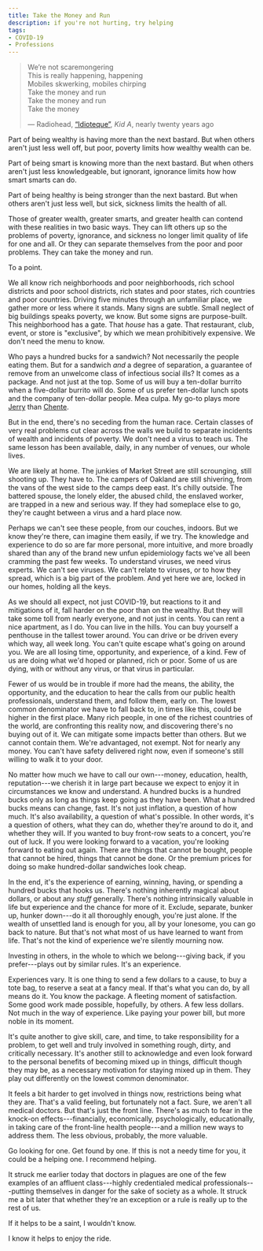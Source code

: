 ```yaml
---
title: Take the Money and Run
description: if you're not hurting, try helping
tags:
- COVID-19
- Professions
---
```


<blockquote><p>We&rsquo;re not scaremongering<br>
This is really happening, happening<br>
Mobiles skwerking, mobiles chirping<br>
Take the money and run<br>
Take the money and run<br>
Take the money</p>
<p>&mdash; Radiohead, <a href="https://youtu.be/svwJTnZOaco">&ldquo;Idioteque&rdquo;</a>, <em>Kid A</em>, nearly twenty years ago</p>
</blockquote>

Part of being wealthy is having more than the next bastard.  But when others aren't just less well off, but poor, poverty limits how wealthy wealth can be.

Part of being smart is knowing more than the next bastard.  But when others aren't just less knowledgeable, but ignorant, ignorance limits how how smart smarts can do.

Part of being healthy is being stronger than the next bastard.  But when others aren't just less well, but sick, sickness limits the health of all.

Those of greater wealth, greater smarts, and greater health can contend with these realities in two basic ways.  They can lift others up so the problems of poverty, ignorance, and sickness no longer limit quality of life for one and all.  Or they can separate themselves from the poor and poor problems.  They can take the money and run.

To a point.

We all know rich neighborhoods and poor neighborhoods, rich school districts and poor school districts, rich states and poor states, rich countries and poor countries.  Driving five minutes through an unfamiliar place, we gather more or less where it stands.  Many signs are subtle.  Small neglect of big buildings speaks poverty, we know.  But some signs are purpose-built.  This neighborhood has a gate.  That _house_ has a gate.  That restaurant, club, event, or store is "exclusive", by which we mean prohibitively expensive.  We don't need the menu to know.

Who pays a hundred bucks for a sandwich?  Not necessarily the people eating them.  But for a sandwich _and_ a degree of separation, a guarantee of remove from an unwelcome class of infectious social ills?  It comes as a package.  And not just at the top.  Some of us will buy a ten-dollar burrito when a five-dollar burrito will do.  Some of us prefer ten-dollar lunch spots and the company of ten-dollar people.  Mea culpa.  My go-to plays more [Jerry](https://en.wikipedia.org/wiki/Jerry_Garcia) than [Chente](https://en.wikipedia.org/wiki/Vicente_Fern%C3%A1ndez).

But in the end, there's no seceding from the human race.  Certain classes of very real problems cut clear across the walls we build to separate incidents of wealth and incidents of poverty.  We don't need a virus to teach us.  The same lesson has been available, daily, in any number of venues, our whole lives.

We are likely at home.  The junkies of Market Street are still scrounging, still shooting up.  They have to.  The campers of Oakland are still shivering, from the vans of the west side to the camps deep east.  It's chilly outside.  The battered spouse, the lonely elder, the abused child, the enslaved worker, are trapped in a new and serious way.  If they had someplace else to go, they're caught between a virus and a hard place now.

Perhaps we can't see these people, from our couches, indoors.  But we know they're there, can imagine them easily, if we try.  The knowledge and experience to do so are far more personal, more intuitive, and more broadly shared than any of the brand new unfun epidemiology facts we've all been cramming the past few weeks.  To understand viruses, we need virus experts.  We can't see viruses.  We can't relate to viruses, or to how they spread, which is a big part of the problem.  And yet here we are, locked in our homes, holding all the keys.

As we should all expect, not just COVID-19, but reactions to it and mitigations of it, fall harder on the poor than on the wealthy.  But they will take some toll from nearly everyone, and not just in cents.  You can rent a nice apartment, as I do.  You can live in the hills.  You can buy yourself a penthouse in the tallest tower around.  You can drive or be driven every which way, all week long.  You can't quite escape what's going on around you.  We are all losing time, opportunity, and experience, of a kind.  Few of us are doing what we'd hoped or planned, rich or poor.  Some of us are dying, with or without any virus, or that virus in particular.

Fewer of us would be in trouble if more had the means, the ability, the opportunity, and the education to hear the calls from our public health professionals, understand them, and follow them, early on.  The lowest common denominator we have to fall back to, in times like this, could be higher in the first place.  Many rich people, in one of the richest countries of the world, are confronting this reality now, and discovering there's no buying out of it.  We can mitigate some impacts better than others.  But we cannot contain them.  We're advantaged, not exempt.  Not for nearly any money.  You can't have safety delivered right now, even if someone's still willing to walk it to your door.

No matter how much we have to call our own---money, education, health, reputation---we cherish it in large part because we expect to enjoy it in circumstances we know and understand.  A hundred bucks is a hundred bucks only as long as things keep going as they have been.  What a hundred bucks means can change, fast.  It's not just inflation, a question of how much.  It's also availability, a question of what's possible.  In other words, it's a question of others, what they can do, whether they're around to do it, and whether they will.  If you wanted to buy front-row seats to a concert, you're out of luck.  If you were looking forward to a vacation, you're looking forward to eating out again.  There are things that cannot be bought, people that cannot be hired, things that cannot be done.  Or the premium prices for doing so make hundred-dollar sandwiches look cheap.

In the end, it's the experience of earning, winning, having, or spending a hundred bucks that hooks us.  There's nothing inherently magical about dollars, or about any _stuff_ generally.  There's nothing intrinsically valuable in life but experience and the chance for more of it.  Exclude, separate, bunker up, hunker down---do it all thoroughly enough, you're just alone.  If the wealth of unsettled land is enough for you, all by your lonesome, you can go back to nature.  But that's not what most of us have learned to want from life.  That's not the kind of experience we're silently mourning now.

Investing in others, in the whole to which we belong---giving back, if you prefer---plays out by similar rules.  It's an experience.

Experiences vary.  It is one thing to send a few dollars to a cause, to buy a tote bag, to reserve a seat at a fancy meal.  If that's what you can do, by all means do it.  You know the package.  A fleeting moment of satisfaction.  Some good work made possible, hopefully, by others.  A few less dollars.  Not much in the way of experience.  Like paying your power bill, but more noble in its moment.

It's quite another to give skill, care, and time, to take responsibility for a problem, to get well and truly involved in something rough, dirty, and critically necessary.  It's another still to acknowledge and even look forward to the personal benefits of becoming mixed up in things, difficult though they may be, as a necessary motivation for staying mixed up in them.  They play out differently on the lowest common denominator.

It feels a bit harder to get involved in things now, restrictions being what they are.  That's a valid feeling, but fortunately not a fact.  Sure, we aren't all medical doctors.  But that's just the front line.  There's as much to fear in the knock-on effects---financially, economically, psychologically, educationally, in taking care of the front-line health people---and a million new ways to address them.  The less obvious, probably, the more valuable.

Go looking for one.  Get found by one.  If this is not a needy time for you, it could be a helping one.  I recommend helping.

It struck me earlier today that doctors in plagues are one of the few examples of an affluent class---highly credentialed medical professionals---putting themselves in danger for the sake of society as a whole.  It struck me a bit later that whether they're an exception or a rule is really up to the rest of us.

If it helps to be a saint, I wouldn't know.

I know it helps to enjoy the ride.
